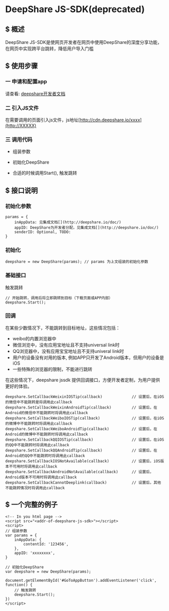 

# DeepShare JS-SDK(deprecated)

## $ 概述

DeepShare
JS-SDK是使网页开发者在网页中使用DeepShare的深度分享功能，在网页中实现跨平台跳转，降低用户导入门槛

## $ 使用步骤

### 一 申请和配置app

请查看:
[deepshare开发者文档](http://deepshare.io/doc/)


### 二 引入JS文件

在需要调用的页面引入js文件，js地址[http://cdn.deepshare.io/xxxx](http://XXXXX)

### 三 调用代码 

- 组装参数

- 初始化DeepShare

- 合适的时候调用Start(), 触发跳转



## $ 接口说明

### 初始化参数

```
params = {
    inAppData: 见集成文档[](http://deepshare.io/doc/)
    appID: DeepShare为开发者分配，见集成文档[](http://deepshare.io/doc/)
    senderID: Optional, TODO: 
}
```

### 初始化

```
deepshare = new DeepShare(params); // params 为上文组装的初始化参数
```

### 基础接口

触发跳转
```
// 开始跳转，调用后将立即跳转到目标（下载页面或APP内部）
deepshare.Start();  
```


### 回调

在某些少数情况下，不能跳转到目标地址，这些情况包括：
- weibo的内置浏览器中
- 微信浏览中，没有应用宝地址且不支持universal link时
- QQ浏览器中，没有应用宝宝地址且不支持univeral link时
- 用户的设备没有对用的版本, 例如APP只开发了Android版本，但用户的设备是iOS
- 一些特殊的浏览器的限制，不能进行跳转 

在这些情况下，deepshare jssdk
提供回调接口，方便开发者定制，为用户提供更好的体验。


```
deepshare.SetCallbackWeixinIOSTip(callback)             // 设置后，在iOS的微信中不能跳转是将调用此callback
deepshare.SetCallbackWeixinAndroidTip(callback)         // 设置后，在Android的微信中不能跳转时将调用此callback
deepshare.SetCallbackWeiboIOSTip(callback)              // 设置后，在iOS的微博中不能跳转时将调用此callback
deepshare.SetCallbackWeiboAndroidTip(callback)          // 设置后，在Android的微博中不能跳转时将调用此callback
deepshare.SetCallbackQQIOSTip(callback)                 // 设置后，在iOS的QQ中不能跳转时将调用此callback
deepshare.SetCallbackQQAndroidTip(callback)             // 设置后，在Android的QQ中不能跳转时将调用此callback
deepshare.SetCallbackIOSNotAvailable(callback)          // 设置后，iOS版本不可用时将调用此callback
deepshare.SetCallbackAndroidNotAvailable(callback)      // 设置后，Android版本不可用时将调用此callback
deepshare.SetCallbackCannotDeeplink(callback)           // 设置后，其他不能跳转情况时将调用此callback
```


## $ 一个完整的例子

```
<!-- In you html page -->
<script src="<addr-of-deepshare-js-sdk>"></script>
<script>
// 组装参数
var params = {
    inAppData: {
        contentId: '123456',
    },
    appID: 'xxxxxxxx',
}

// 初始化DeepShare
var deepshare = new DeepShare(params);

document.getElementById('#GoToAppButton').addEventListener('click', function() {
    // 触发跳转
    deepshare.Start();
})
</script>

```

